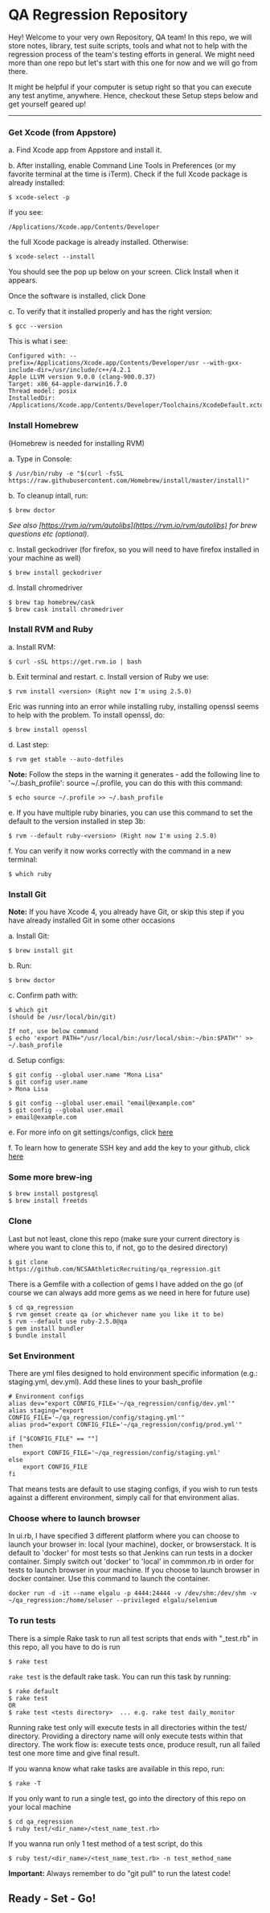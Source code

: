 # QA Regression Repository


Hey! Welcome to your very own Repository, QA team! In this repo, we will store notes, library, test suite scripts, tools and what not to help with the regression process of the team's testing efforts in general. We might need more than one repo but let's start with this one for now and we will go from there.

It might be helpful if your computer is setup right so that you can execute any test anytime, anywhere. Hence, checkout these Setup steps below and get yourself geared up!

----------

### Get Xcode (from Appstore)
a. Find Xcode app from Appstore and install it.

b. After installing, enable Command Line Tools in Preferences (or my favorite terminal at the time is iTerm). Check if the full Xcode package is already installed:

    $ xcode-select -p

If you see:

    /Applications/Xcode.app/Contents/Developer

the full Xcode package is already installed. Otherwise:

    $ xcode-select --install

You should see the pop up below on your screen. Click Install when it appears.

Once the software is installed, click Done

c. To verify that it installed properly and has the right version:

    $ gcc --version

This is what i see:

    Configured with: --prefix=/Applications/Xcode.app/Contents/Developer/usr --with-gxx-include-dir=/usr/include/c++/4.2.1
    Apple LLVM version 9.0.0 (clang-900.0.37)
    Target: x86_64-apple-darwin16.7.0
    Thread model: posix
    InstalledDir: /Applications/Xcode.app/Contents/Developer/Toolchains/XcodeDefault.xctoolchain/usr/bin

### Install Homebrew
(Homebrew is needed for installing RVM)

a. Type in Console:

    $ /usr/bin/ruby -e "$(curl -fsSL https://raw.githubusercontent.com/Homebrew/install/master/install)"

b. To cleanup intall, run:

    $ brew doctor

 _See also [https://rvm.io/rvm/autolibs](https://rvm.io/rvm/autolibs) for brew questions etc (optional)._

c. Install geckodriver (for firefox, so you will need to have firefox installed in your machine as well)

    $ brew install geckodriver

d. Install chromedriver

    $ brew tap homebrew/cask
    $ brew cask install chromedriver


### Install RVM and Ruby
a. Install RVM:

    $ curl -sSL https://get.rvm.io | bash

b. Exit terminal and restart.
c. Install version of Ruby we use:

    $ rvm install <version> (Right now I'm using 2.5.0)

Eric was running into an error while installing ruby, installing openssl seems to help with the problem. To install openssl, do:

    $ brew install openssl

d. Last step:

    $ rvm get stable --auto-dotfiles

**Note:** Follow the steps in the warning it generates - add the following line to '~/.bash_profile': source ~/.profile, you can do this with this command:

    $ echo source ~/.profile >> ~/.bash_profile

e. If you have multiple ruby binaries, you can use this command to set the default to the version installed in step 3b:

    $ rvm --default ruby-<version> (Right now I'm using 2.5.0)

f. You can verify it now works correctly with the command in a new terminal:

    $ which ruby

### Install Git
**Note:** If you have Xcode 4, you already have Git, or skip this step if you have already installed Git in some other occasions

a. Install Git:

    $ brew install git

b. Run:

    $ brew doctor

c. Confirm path with:

    $ which git
    (should be /usr/local/bin/git)

    If not, use below command
    $ echo 'export PATH="/usr/local/bin:/usr/local/sbin:~/bin:$PATH"' >> ~/.bash_profile

d. Setup configs:

    $ git config --global user.name "Mona Lisa"
    $ git config user.name
    > Mona Lisa

    $ git config --global user.email "email@example.com"
    $ git config --global user.email
    > email@example.com


e. For more info on git settings/configs, click [here](https://help.github.com/articles/setting-your-username-in-git/)

f. To learn how to generate SSH key and add the key to your github, click [here](https://help.github.com/articles/connecting-to-github-with-ssh/)

### Some more brew-ing

    $ brew install postgresql
    $ brew install freetds

### Clone
Last but not least, clone this repo (make sure your current directory is where you want to clone this to, if not, go to the desired directory)

    $ git clone https://github.com/NCSAAthleticRecruiting/qa_regression.git

There is a Gemfile with a collection of gems I have added on the go (of course we can always add more gems as we need in here for future use)

    $ cd qa_regression
    $ rvm gemset create qa (or whichever name you like it to be)
    $ rvm --default use ruby-2.5.0@qa
    $ gem install bundler
    $ bundle install

### Set Environment
There are yml files designed to hold environment specific information (e.g.: staging.yml, dev.yml). Add these lines to your bash_profile

    # Environment configs
    alias dev="export CONFIG_FILE='~/qa_regression/config/dev.yml'"
    alias staging="export CONFIG_FILE='~/qa_regression/config/staging.yml'"
    alias prod="export CONFIG_FILE='~/qa_regression/config/prod.yml'"

    if ["$CONFIG_FILE" == ""]
	then
		export CONFIG_FILE='~/qa_regression/config/staging.yml'
    else
	    export CONFIG_FILE
    fi

That means tests are default to use staging configs, if you wish to run tests against a different environment, simply call for that environment alias.

### Choose where to launch browser
In ui.rb, I have specified 3 different platform where you can choose to launch your browser in: local (your machine), docker, or browserstack. It is default to 'docker' for most tests so that Jenkins can run tests in a docker container. Simply switch out 'docker' to 'local' in commmon.rb in order for tests to launch browser in your machine. If you choose to launch browser in docker container. Use this command to launch the container.

    docker run -d -it --name elgalu -p 4444:24444 -v /dev/shm:/dev/shm -v ~/qa_regression:/home/seluser --privileged elgalu/selenium

### To run tests
There is a simple Rake task to run all test scripts that ends with "_test.rb" in this repo, all you have to do is run

    $ rake test

`rake test` is the default rake task. You can run this task by running:

    $ rake default
    $ rake test
    OR
    $ rake test <tests directory>  ... e.g. rake test daily_monitor

Running rake test only will execute tests in all directories within the test/ directory. Providing a directory name will only execute tests within that directory. The work flow is: execute tests once, produce result, run all failed test one more time and give final result.

If you wanna know what rake tasks are available in this repo, run:

    $ rake -T

If you only want to run a single test, go into the directory of this repo on your local machine

    $ cd qa_regression
    $ ruby test/<dir_name>/<test_name_test.rb>

If you wanna run only 1 test method of a test script, do this

    $ ruby test/<dir_name>/<test_name_test.rb> -n test_method_name

**Important:** Always remember to do "git pull" to run the latest code!

## Ready - Set - Go!
